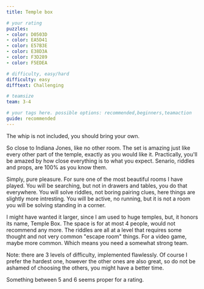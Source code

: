 ```yaml
---
title: Temple box

# your rating
puzzles:
- color: D0503D
- color: EA5D41
- color: E57B3E
- color: E38D3A
- color: F3D289
- color: F5EDEA

# difficulty, easy/hard
difficulty: easy
difftext: Challenging

# teamsize
team: 3-4

# your tags here. possible options: recommended,beginners,teamaction
guide: recommended
---
```


The whip is not included, you should bring your own.

So close to Indiana Jones, like no other room. The set is amazing just like every other part of the temple, exactly as you would like it. Practically, you'll be amazed by how close everything is to what you expect.
Senario, riddles and props, are 100% as you know them.

Simply, pure pleasure. For sure one of the most beautiful rooms I have played. You will be searching, but not in drawers and tables, you do that everywhere. You will solve riddles, not boring pairing clues,
here things are slightly more intresting. You will be active, no running, but it is not a room you will be solving standing in a corner.

I might have wanted it larger, since I am used to huge temples, but, it honors its name, Temple Box. The space is for at most 4 people, would not recommend any more. The riddles are all at a level that requires some thought
 and not very common "escape room" things. For a video game, maybe more common. Which means you need a somewhat strong team.

Νote: there are 3 levels of difficulty, implemented flawlessly. Of course I prefer the hardest one, however the other ones are also great, so do not be ashamed of choosing the others, you might have a better time.

Something between 5 and 6 seems proper for a rating.